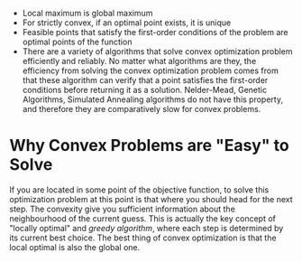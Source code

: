 - Local maximum is global maximum
- For strictly convex, if an optimal point exists, it is unique
- Feasible points that satisfy the first-order conditions of the problem are optimal points of the function
- There are a variety of algorithms that solve convex optimization problem efficiently and reliably. No matter what algorithms are they, the efficiency from solving the convex optimization problem comes from that these algorithm can verify that a point satisfies the first-order conditions before returning it as a solution. Nelder-Mead, Genetic Algorithms, Simulated Annealing algorithms do not have this property, and therefore they are comparatively slow for convex problems.

# Why Convex Problems are "Easy" to Solve

If you are located in some point of the objective function, to solve this optimization problem at this point is that where you should head for the next step. The convexity give you sufficient information about the neighbourhood of the current guess. This is actually the key concept of "locally optimal" and *greedy algorithm*, where each step is determined by its current best choice. The best thing of convex optimization is that the local optimal is also the global one.
